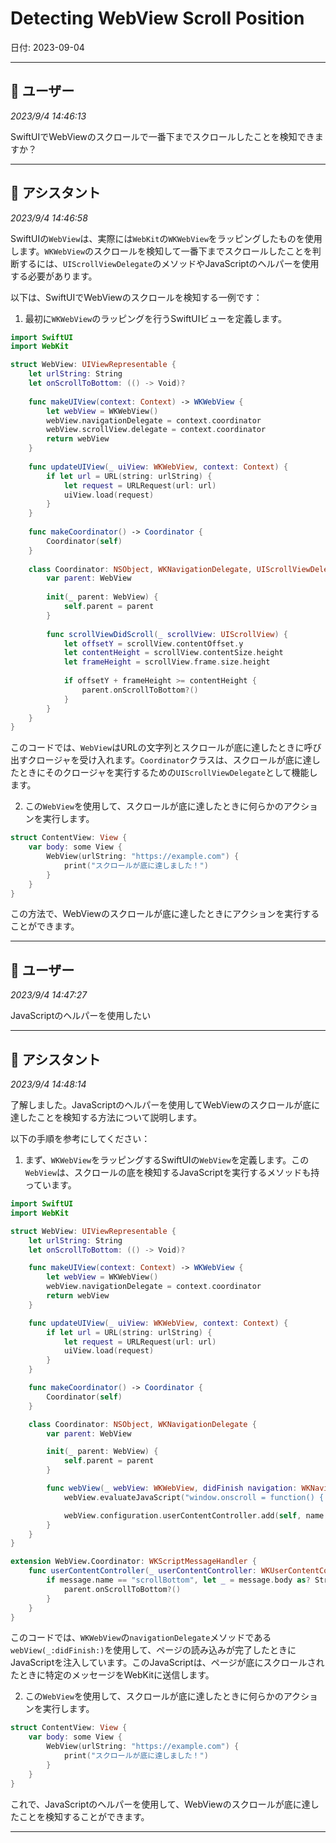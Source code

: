 # Detecting WebView Scroll Position

日付: 2023-09-04

---

## 👤 ユーザー
*2023/9/4 14:46:13*

SwiftUIでWebViewのスクロールで一番下までスクロールしたことを検知できますか？

---

## 🤖 アシスタント
*2023/9/4 14:46:58*

SwiftUIの`WebView`は、実際には`WebKit`の`WKWebView`をラッピングしたものを使用します。`WKWebView`のスクロールを検知して一番下までスクロールしたことを判断するには、`UIScrollViewDelegate`のメソッドやJavaScriptのヘルパーを使用する必要があります。

以下は、SwiftUIでWebViewのスクロールを検知する一例です：

1. 最初に`WKWebView`のラッピングを行うSwiftUIビューを定義します。

```swift
import SwiftUI
import WebKit

struct WebView: UIViewRepresentable {
    let urlString: String
    let onScrollToBottom: (() -> Void)?
    
    func makeUIView(context: Context) -> WKWebView {
        let webView = WKWebView()
        webView.navigationDelegate = context.coordinator
        webView.scrollView.delegate = context.coordinator
        return webView
    }
    
    func updateUIView(_ uiView: WKWebView, context: Context) {
        if let url = URL(string: urlString) {
            let request = URLRequest(url: url)
            uiView.load(request)
        }
    }
    
    func makeCoordinator() -> Coordinator {
        Coordinator(self)
    }
    
    class Coordinator: NSObject, WKNavigationDelegate, UIScrollViewDelegate {
        var parent: WebView
        
        init(_ parent: WebView) {
            self.parent = parent
        }
        
        func scrollViewDidScroll(_ scrollView: UIScrollView) {
            let offsetY = scrollView.contentOffset.y
            let contentHeight = scrollView.contentSize.height
            let frameHeight = scrollView.frame.size.height
            
            if offsetY + frameHeight >= contentHeight {
                parent.onScrollToBottom?()
            }
        }
    }
}
```

このコードでは、`WebView`はURLの文字列とスクロールが底に達したときに呼び出すクロージャを受け入れます。`Coordinator`クラスは、スクロールが底に達したときにそのクロージャを実行するための`UIScrollViewDelegate`として機能します。

2. この`WebView`を使用して、スクロールが底に達したときに何らかのアクションを実行します。

```swift
struct ContentView: View {
    var body: some View {
        WebView(urlString: "https://example.com") {
            print("スクロールが底に達しました！")
        }
    }
}
```

この方法で、WebViewのスクロールが底に達したときにアクションを実行することができます。

---

## 👤 ユーザー
*2023/9/4 14:47:27*

JavaScriptのヘルパーを使用したい

---

## 🤖 アシスタント
*2023/9/4 14:48:14*

了解しました。JavaScriptのヘルパーを使用してWebViewのスクロールが底に達したことを検知する方法について説明します。

以下の手順を参考にしてください：

1. まず、`WKWebView`をラッピングするSwiftUIの`WebView`を定義します。この`WebView`は、スクロールの底を検知するJavaScriptを実行するメソッドも持っています。

```swift
import SwiftUI
import WebKit

struct WebView: UIViewRepresentable {
    let urlString: String
    let onScrollToBottom: (() -> Void)?

    func makeUIView(context: Context) -> WKWebView {
        let webView = WKWebView()
        webView.navigationDelegate = context.coordinator
        return webView
    }

    func updateUIView(_ uiView: WKWebView, context: Context) {
        if let url = URL(string: urlString) {
            let request = URLRequest(url: url)
            uiView.load(request)
        }
    }

    func makeCoordinator() -> Coordinator {
        Coordinator(self)
    }

    class Coordinator: NSObject, WKNavigationDelegate {
        var parent: WebView

        init(_ parent: WebView) {
            self.parent = parent
        }

        func webView(_ webView: WKWebView, didFinish navigation: WKNavigation!) {
            webView.evaluateJavaScript("window.onscroll = function() { if ((window.innerHeight + window.scrollY) >= document.body.offsetHeight) { window.webkit.messageHandlers.scrollBottom.postMessage('BottomReached') }}", completionHandler: nil)

            webView.configuration.userContentController.add(self, name: "scrollBottom")
        }
    }
}

extension WebView.Coordinator: WKScriptMessageHandler {
    func userContentController(_ userContentController: WKUserContentController, didReceive message: WKScriptMessage) {
        if message.name == "scrollBottom", let _ = message.body as? String {
            parent.onScrollToBottom?()
        }
    }
}
```

このコードでは、`WKWebView`の`navigationDelegate`メソッドである`webView(_:didFinish:)`を使用して、ページの読み込みが完了したときにJavaScriptを注入しています。このJavaScriptは、ページが底にスクロールされたときに特定のメッセージをWebKitに送信します。

2. この`WebView`を使用して、スクロールが底に達したときに何らかのアクションを実行します。

```swift
struct ContentView: View {
    var body: some View {
        WebView(urlString: "https://example.com") {
            print("スクロールが底に達しました！")
        }
    }
}
```

これで、JavaScriptのヘルパーを使用して、WebViewのスクロールが底に達したことを検知することができます。

---
